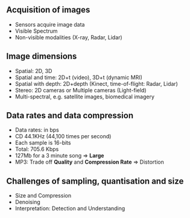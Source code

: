 ## Acquisition of images

- Sensors acquire image data
- Visible Spectrum
- Non-visible modalities (X-ray, Radar, Lidar)

## Image dimensions

- Spatial: 2D, 3D
- Spatial and time: 2D+t (video), 3D+t (dynamic MRI)
- Spatial with depth: 2D+depth (Kinect, time-of-flight: Radar, Lidar)
- Stereo: 2D cameras or Multiple cameras (Light-field)
- Multi-spectral, e.g. satellite images, biomedical imagery

## Data rates and data compression

- Data rates: in bps
- CD 44.1KHz (44,100 times per second)
- Each sample is 16-bits
- Total: 705.6 Kbps
- 127Mb for a 3 minute song => **Large**
- MP3: Trade off **Quality** and **Compression Rate** => Distortion

## Challenges of sampling, quantisation and size

- Size and Compression
- Denoising
- Interpretation: Detection and Understanding

